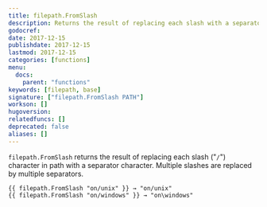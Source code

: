 ```yaml
---
title: filepath.FromSlash
description: Returns the result of replacing each slash with a separator.
godocref:
date: 2017-12-15
publishdate: 2017-12-15
lastmod: 2017-12-15
categories: [functions]
menu:
  docs:
    parent: "functions"
keywords: [filepath, base]
signature: ["filepath.FromSlash PATH"]
workson: []
hugoversion:
relatedfuncs: []
deprecated: false
aliases: []
---
```


`filepath.FromSlash` returns the result of replacing each slash ("`/`")
character in path with a separator character.
Multiple slashes are replaced by multiple separators.

    {{ filepath.FromSlash "on/unix" }} → "on/unix"
    {{ filepath.FromSlash "on/windows" }} → "on\windows"
